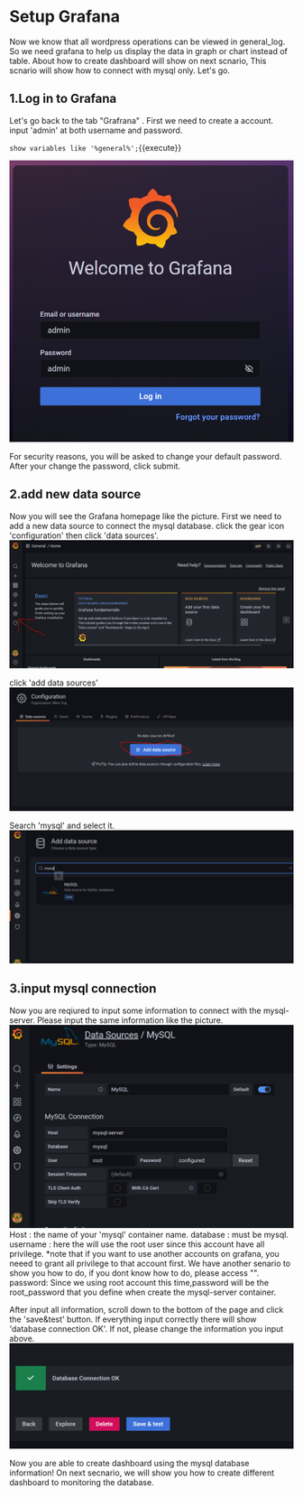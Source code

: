 # Setup Grafana
Now we know that all wordpress operations can be viewed in general_log. So we need grafana to help us display the data in graph or chart instead of table. About how to create dashboard will show on next scnario, This scnario will show how to connect with mysql only. Let's go.

## 1.Log in to Grafana
Let's go back to the tab "Grafrana" . First we need to create a account. input 'admin' at both username and password.

`show variables like '%general%';`{{execute}}

![Alt text](https://raw.githubusercontent.com/KuroP1/katacoda-scenarios/main/Grafana/Grafana1/images/step%203-1.PNG "a title")

For security reasons, you will be asked to change your default password.
After your change the password, click submit.

## 2.add new data source
Now you will see the Grafana homepage like the picture. First we need to add a new data source to connect the mysql database. click the gear icon 'configuration' then click 'data sources'.
![Alt text](https://raw.githubusercontent.com/KuroP1/katacoda-scenarios/main/Grafana/Grafana1/images/step%203-2.PNG "a title")

click 'add data sources'
![Alt text](https://raw.githubusercontent.com/KuroP1/katacoda-scenarios/main/Grafana/Grafana1/images/step%203-3.PNG "a title")

Search 'mysql' and select it.
![Alt text](https://raw.githubusercontent.com/KuroP1/katacoda-scenarios/main/Grafana/Grafana1/images/step%203-4.PNG "a title")

## 3.input mysql connection
Now you are reqiured to input some information to connect with the mysql-server. Please input the same information like the picture. 
![Alt text](https://raw.githubusercontent.com/KuroP1/katacoda-scenarios/main/Grafana/Grafana1/images/step%203-5.PNG "a title")
Host : the name of your 'mysql' container name.
database : must be mysql.
username : here the will use the root user since this account have all privilege.
*note that if you want to use another accounts on grafana, you neeed to grant all privilege to that account first. We have another senario to show you how to do, if you dont know how to do, please access "".
password: Since we using root account this time,password will be the root_password that you define when create the mysql-server container.

After input all information, scroll down to the bottom of the page and click the 'save&test' button. If everything input correctly there will show 'database connection OK'. If not, please change the information you input above.
![Alt text](https://raw.githubusercontent.com/KuroP1/katacoda-scenarios/main/Grafana/Grafana1/images/step%203-6.PNG "a title")


Now you are able to create dashboard using the mysql database information! On next secnario, we will show you how to create different dashboard to monitoring the database.

